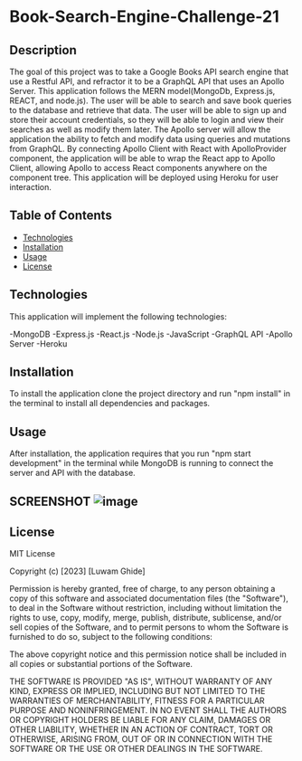 # Book-Search-Engine-Challenge-21

## Description
The goal of this project was to take a Google Books API search engine that use a Restful API, and refractor it to be a GraphQL API that uses an Apollo Server. 
This application follows the MERN model(MongoDb, Express.js, REACT, and node.js). The user will be able to search and save book queries to the database and 
retrieve that data. The user will be able to sign up and store their account credentials, so they will be able to login and view their searches as well as modify 
them later.
The Apollo server will allow the application the ability to fetch and modify data using queries and mutations from GraphQL. By connecting Apollo Client with React 
with ApolloProvider component, the application will be able to wrap the React app to Apollo Client, allowing Apollo to access React components anywhere on the 
component tree. This application will be deployed using Heroku for user interaction.

## Table of Contents
- [Technologies](#technologies)
- [Installation](#installation)
- [Usage](#usage)
- [License](#license)

## Technologies
This application will implement the following technologies:

-MongoDB
-Express.js
-React.js
-Node.js
-JavaScript
-GraphQL API
-Apollo Server
-Heroku

## Installation

To install the application clone the project directory and run "npm install" in the terminal to install all dependencies and packages.

## Usage
After installation, the application requires that you run "npm start development" in the terminal while MongoDB is running to connect the server and API 
with the database. 

## SCREENSHOT ![image](https://user-images.githubusercontent.com/111549689/219942374-87bc4229-456c-4425-9d8c-68a1c47b6140.png)

## License

MIT License

Copyright (c) [2023] [Luwam Ghide]

Permission is hereby granted, free of charge, to any person obtaining a copy
of this software and associated documentation files (the "Software"), to deal
in the Software without restriction, including without limitation the rights
to use, copy, modify, merge, publish, distribute, sublicense, and/or sell
copies of the Software, and to permit persons to whom the Software is
furnished to do so, subject to the following conditions:

The above copyright notice and this permission notice shall be included in all
copies or substantial portions of the Software.

THE SOFTWARE IS PROVIDED "AS IS", WITHOUT WARRANTY OF ANY KIND, EXPRESS OR
IMPLIED, INCLUDING BUT NOT LIMITED TO THE WARRANTIES OF MERCHANTABILITY,
FITNESS FOR A PARTICULAR PURPOSE AND NONINFRINGEMENT. IN NO EVENT SHALL THE
AUTHORS OR COPYRIGHT HOLDERS BE LIABLE FOR ANY CLAIM, DAMAGES OR OTHER
LIABILITY, WHETHER IN AN ACTION OF CONTRACT, TORT OR OTHERWISE, ARISING FROM,
OUT OF OR IN CONNECTION WITH THE SOFTWARE OR THE USE OR OTHER DEALINGS IN THE
SOFTWARE.
